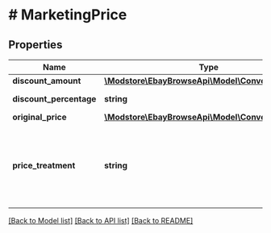 # # MarketingPrice

## Properties

Name | Type | Description | Notes
------------ | ------------- | ------------- | -------------
**discount_amount** | [**\Modstore\EbayBrowseApi\Model\ConvertedAmount**](ConvertedAmount.md) |  | [optional]
**discount_percentage** | **string** | This field expresses the percentage of the seller discount based on the value in the &lt;code&gt;originalPrice&lt;/code&gt; container. | [optional]
**original_price** | [**\Modstore\EbayBrowseApi\Model\ConvertedAmount**](ConvertedAmount.md) |  | [optional]
**price_treatment** | **string** | Indicates the pricing treatment (discount) that was applied to the price of the item.&lt;br&gt;&lt;br&gt;&lt;span class&#x3D;\&quot;tablenote\&quot;&gt;&lt;b&gt;Note:&lt;/b&gt; The pricing treatment affects the way and where the discounted price can be displayed.&lt;/span&gt; For implementation help, refer to &lt;a href&#x3D;&#39;https://developer.ebay.com/api-docs/buy/browse/types/gct:PriceTreatmentEnum&#39;&gt;eBay API documentation&lt;/a&gt; | [optional]

[[Back to Model list]](../../README.md#models) [[Back to API list]](../../README.md#endpoints) [[Back to README]](../../README.md)
